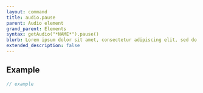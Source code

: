 ```yaml
---
layout: command
title: audio.pause
parent: Audio element
grand_parent: Elements
syntax: getAudio("*NAME*").pause()
blurb: Lorem ipsum dolor sit amet, consectetur adipiscing elit, sed do eiusmod tempor incididunt ut labore et dolore magna aliqua. Ut enim ad minim veniam, quis nostrud exercitation ullamco laboris nisi ut aliquip ex ea commodo consequat. 
extended_description: false
---
```


## Example
```javascript
// example
```